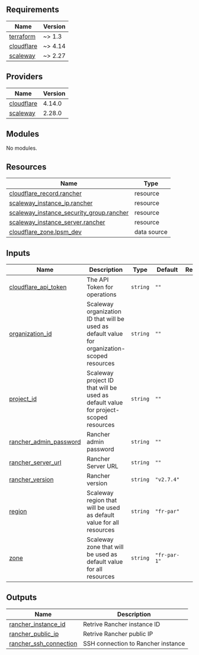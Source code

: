 ## Requirements

| Name | Version |
|------|---------|
| <a name="requirement_terraform"></a> [terraform](#requirement\_terraform) | ~> 1.3 |
| <a name="requirement_cloudflare"></a> [cloudflare](#requirement\_cloudflare) | ~> 4.14 |
| <a name="requirement_scaleway"></a> [scaleway](#requirement\_scaleway) | ~> 2.27 |

## Providers

| Name | Version |
|------|---------|
| <a name="provider_cloudflare"></a> [cloudflare](#provider\_cloudflare) | 4.14.0 |
| <a name="provider_scaleway"></a> [scaleway](#provider\_scaleway) | 2.28.0 |

## Modules

No modules.

## Resources

| Name | Type |
|------|------|
| [cloudflare_record.rancher](https://registry.terraform.io/providers/cloudflare/cloudflare/latest/docs/resources/record) | resource |
| [scaleway_instance_ip.rancher](https://registry.terraform.io/providers/scaleway/scaleway/latest/docs/resources/instance_ip) | resource |
| [scaleway_instance_security_group.rancher](https://registry.terraform.io/providers/scaleway/scaleway/latest/docs/resources/instance_security_group) | resource |
| [scaleway_instance_server.rancher](https://registry.terraform.io/providers/scaleway/scaleway/latest/docs/resources/instance_server) | resource |
| [cloudflare_zone.lpsm_dev](https://registry.terraform.io/providers/cloudflare/cloudflare/latest/docs/data-sources/zone) | data source |

## Inputs

| Name | Description | Type | Default | Required |
|------|-------------|------|---------|:--------:|
| <a name="input_cloudflare_api_token"></a> [cloudflare\_api\_token](#input\_cloudflare\_api\_token) | The API Token for operations | `string` | `""` | no |
| <a name="input_organization_id"></a> [organization\_id](#input\_organization\_id) | Scaleway organization ID that will be used as default value for organization-scoped resources | `string` | `""` | no |
| <a name="input_project_id"></a> [project\_id](#input\_project\_id) | Scaleway project ID that will be used as default value for project-scoped resources | `string` | `""` | no |
| <a name="input_rancher_admin_password"></a> [rancher\_admin\_password](#input\_rancher\_admin\_password) | Rancher admin password | `string` | `""` | no |
| <a name="input_rancher_server_url"></a> [rancher\_server\_url](#input\_rancher\_server\_url) | Rancher Server URL | `string` | `""` | no |
| <a name="input_rancher_version"></a> [rancher\_version](#input\_rancher\_version) | Rancher version | `string` | `"v2.7.4"` | no |
| <a name="input_region"></a> [region](#input\_region) | Scaleway region that will be used as default value for all resources | `string` | `"fr-par"` | no |
| <a name="input_zone"></a> [zone](#input\_zone) | Scaleway zone that will be used as default value for all resources | `string` | `"fr-par-1"` | no |

## Outputs

| Name | Description |
|------|-------------|
| <a name="output_rancher_instance_id"></a> [rancher\_instance\_id](#output\_rancher\_instance\_id) | Retrive Rancher instance ID |
| <a name="output_rancher_public_ip"></a> [rancher\_public\_ip](#output\_rancher\_public\_ip) | Retrive Rancher public IP |
| <a name="output_rancher_ssh_connection"></a> [rancher\_ssh\_connection](#output\_rancher\_ssh\_connection) | SSH connection to Rancher instance |
